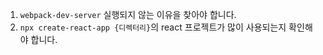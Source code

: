 1. `webpack-dev-server` 실행되지 않는 이유을 찾아야 합니다.
1. `npx create-react-app {디렉터리}`의 react 프로젝트가 많이 사용되는지 확인해야 합니다.
